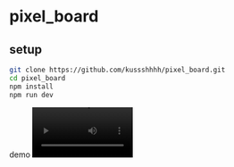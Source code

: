 # pixel_board

## setup


```bash
git clone https://github.com/kussshhhh/pixel_board.git
cd pixel_board
npm install
npm run dev
```
demo 
<video src='https://x.com/i/status/1798013456215675250' width=180/>
